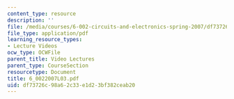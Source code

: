 ```yaml
---
content_type: resource
description: ''
file: /media/courses/6-002-circuits-and-electronics-spring-2007/df73726c98a62c33e1d23bf382ceab20_6_0022007L03.pdf
file_type: application/pdf
learning_resource_types:
- Lecture Videos
ocw_type: OCWFile
parent_title: Video Lectures
parent_type: CourseSection
resourcetype: Document
title: 6_0022007L03.pdf
uid: df73726c-98a6-2c33-e1d2-3bf382ceab20
---
```

